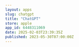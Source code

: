 ```yaml
---
layout: apps
slug: chatgpt
title: "ChatGPT"
store: apple
app_id: 6448311069
date: 2025-02-03T23:39:35Z
published: 2023-05-30T07:00:00Z
---
```

